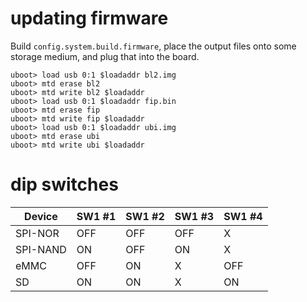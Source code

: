 # updating firmware

Build `config.system.build.firmware`, place the output files onto some storage medium, and plug that into the board.

```console
uboot> load usb 0:1 $loadaddr bl2.img
uboot> mtd erase bl2
uboot> mtd write bl2 $loadaddr
uboot> load usb 0:1 $loadaddr fip.bin
uboot> mtd erase fip
uboot> mtd write fip $loadaddr
uboot> load usb 0:1 $loadaddr ubi.img
uboot> mtd erase ubi
uboot> mtd write ubi $loadaddr
```

# dip switches

| Device           | SW1 #1 | SW1 #2 | SW1 #3 | SW1 #4
| ---------------- | ------ | ------ | ------ | ------
| SPI-NOR          | OFF    | OFF    | OFF    | X
| SPI-NAND         | ON     | OFF    | ON     | X
| eMMC             | OFF    | ON     | X      | OFF
| SD               | ON     | ON     | X      | ON
